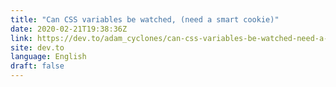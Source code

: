 ```yaml
---
title: "Can CSS variables be watched, (need a smart cookie)"
date: 2020-02-21T19:38:36Z
link: https://dev.to/adam_cyclones/can-css-variables-be-watched-need-a-smart-cookie-104g?utm_medium=RSS&utm_source=news.12bit.vn
site: dev.to
language: English
draft: false
---
```

